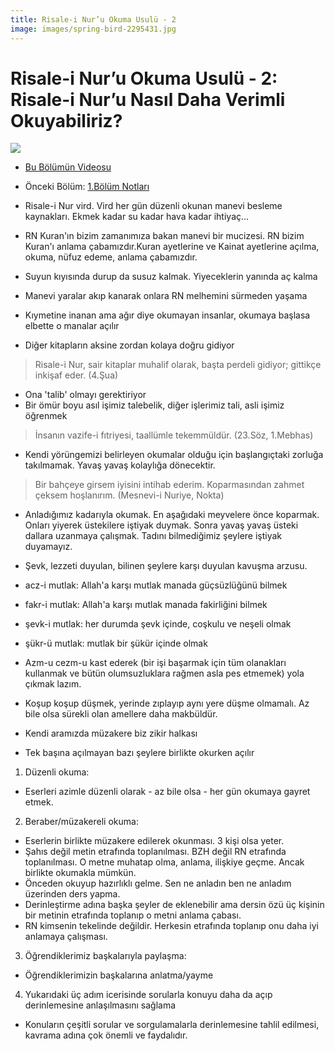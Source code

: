 ```yaml
---
title: Risale-i Nur’u Okuma Usulü - 2
image: images/spring-bird-2295431.jpg
---
```


# Risale-i Nur’u Okuma Usulü - 2: Risale-i Nur’u Nasıl Daha Verimli Okuyabiliriz?

![](https://risalenotlari.github.io/blog/images/spring-bird-2295431.jpg)

- [Bu Bölümün Videosu](https://www.youtube.com/watch?v=ma2hfvmEtQM)

- Önceki Bölüm: [1.Bölüm Notları](https://risalenotlari.github.io/2020/03/21/hangi-sira-ile-okumali.html)

- Risale-i Nur vird. Vird her gün düzenli okunan manevi besleme kaynakları. Ekmek kadar su kadar hava kadar ihtiyaç...
- RN Kuran'ın bizim zamanımıza bakan manevi bir mucizesi. RN bizim Kuran'ı anlama çabamızdır.Kuran ayetlerine ve Kainat ayetlerine açılma, okuma, nüfuz edeme, anlama çabamızdır.
- Suyun kıyısında durup da susuz kalmak. Yiyeceklerin yanında aç kalma
- Manevi yaralar akıp kanarak onlara RN melhemini sürmeden yaşama
- Kıymetine inanan ama ağır diye okumayan insanlar, okumaya başlasa elbette o manalar açılır
- Diğer kitapların aksine zordan kolaya doğru gidiyor

> Risale-i Nur, sair kitaplar muhalif olarak, başta perdeli gidiyor; gittikçe inkişaf eder. (4.Şua)

- Ona 'talib' olmayı gerektiriyor
- Bir ömür boyu asıl işimiz talebelik, diğer işlerimiz tali, asli işimiz öğrenmek

> İnsanın vazife-i fıtriyesi, taallümle tekemmüldür. (23.Söz, 1.Mebhas)

- Kendi yörüngemizi belirleyen okumalar olduğu için başlangıçtaki zorluğa takılmamak. Yavaş yavaş kolaylığa dönecektir.

> Bir bahçeye girsem iyisini intihab ederim. Koparmasından zahmet çeksem hoşlanırım. (Mesnevi-i Nuriye, Nokta)

- Anladığımız kadarıyla okumak. En aşağıdaki meyvelere önce koparmak. Onları yiyerek üstekilere iştiyak duymak. Sonra yavaş yavaş üsteki dallara uzanmaya çalışmak. Tadını bilmediğimiz şeylere iştiyak duyamayız.
- Şevk, lezzeti duyulan, bilinen şeylere karşı duyulan kavuşma arzusu.

- acz-i mutlak: Allah'a karşı mutlak manada güçsüzlüğünü bilmek
- fakr-i mutlak: Allah'a karşı mutlak manada fakirliğini bilmek
- şevk-i mutlak: her durumda şevk içinde, coşkulu ve neşeli olmak
- şükr-ü mutlak: mutlak bir şükür içinde olmak

- Azm-u cezm-u kast ederek (bir işi başarmak için tüm olanakları kullanmak ve bütün olumsuzluklara rağmen asla pes etmemek) yola çıkmak lazım.
- Koşup koşup düşmek, yerinde zıplayıp aynı yere düşme olmamalı. Az bile olsa sürekli olan amellere daha makbüldür.
- Kendi aramızda müzakere biz zikir halkası
- Tek başına açılmayan bazı şeylere birlikte okurken açılır

1. Düzenli okuma: 
- Eserleri azimle düzenli olarak - az bile olsa - her gün okumaya gayret etmek.
2. Beraber/müzakereli okuma: 
- Eserlerin birlikte müzakere edilerek okunması. 3 kişi olsa yeter.
- Şahıs değil metin etrafında toplanılması. BZH değil RN etrafında toplanılması. O metne muhatap olma, anlama, ilişkiye geçme. Ancak birlikte okumakla mümkün.
- Önceden okuyup hazırlıklı gelme. Sen ne anladın ben ne anladım üzerinden ders yapma.
- Derinleştirme adına başka şeyler de eklenebilir ama dersin özü üç kişinin bir metinin etrafında toplanıp o metni anlama çabası.
- RN kimsenin tekelinde değildir. Herkesin etrafında toplanıp onu daha iyi anlamaya çalışması.
3. Öğrendiklerimiz başkalarıyla paylaşma:
- Öğrendiklerimizin başkalarına anlatma/yayme
4. Yukarıdaki üç adım icerisinde sorularla konuyu daha da açıp derinlemesine anlaşılmasını sağlama
- Konuların çeşitli sorular ve sorgulamalarla derinlemesine tahlil edilmesi, kavrama adına çok önemli ve faydalıdır.

